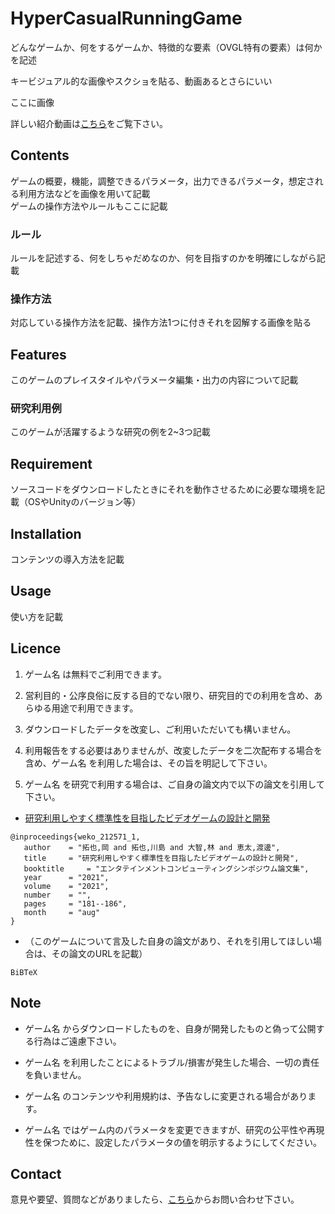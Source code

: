 # HyperCasualRunningGame

どんなゲームか、何をするゲームか、特徴的な要素（OVGL特有の要素）は何かを記述

キービジュアル的な画像やスクショを貼る、動画あるとさらにいい

ここに画像

詳しい紹介動画は[こちら]()をご覧下さい。

## Contents

ゲームの概要，機能，調整できるパラメータ，出力できるパラメータ，想定される利用方法などを画像を用いて記載  
ゲームの操作方法やルールもここに記載

### ルール

ルールを記述する、何をしちゃだめなのか、何を目指すのかを明確にしながら記載

### 操作方法

対応している操作方法を記載、操作方法1つに付きそれを図解する画像を貼る

## Features

このゲームのプレイスタイルやパラメータ編集・出力の内容について記載

### 研究利用例

このゲームが活躍するような研究の例を2~3つ記載

## Requirement

ソースコードをダウンロードしたときにそれを動作させるために必要な環境を記載（OSやUnityのバージョン等）

## Installation

コンテンツの導入方法を記載

## Usage

使い方を記載

## Licence

1. ゲーム名 は無料でご利用できます。

2. 営利目的・公序良俗に反する目的でない限り、研究目的での利用を含め、あらゆる用途で利用できます。

3. ダウンロードしたデータを改変し、ご利用いただいても構いません。

4. 利用報告をする必要はありませんが、改変したデータを二次配布する場合を含め、ゲーム名 を利用した場合は、その旨を明記して下さい。

5. ゲーム名 を研究で利用する場合は、ご自身の論文内で以下の論文を引用して下さい。

- [研究利用しやすく標準性を目指したビデオゲームの設計と開発](http://id.nii.ac.jp/1001/00212465/)
```
@inproceedings{weko_212571_1,
   author	 = "拓也,岡 and 拓也,川島 and 大智,林 and 恵太,渡邊",
   title	 = "研究利用しやすく標準性を目指したビデオゲームの設計と開発",
   booktitle	 = "エンタテインメントコンピューティングシンポジウム論文集",
   year 	 = "2021",
   volume	 = "2021",
   number	 = "",
   pages	 = "181--186",
   month	 = "aug"
}
```

- （このゲームについて言及した自身の論文があり、それを引用してほしい場合は、その論文のURLを記載）
```
BiBTeX
```

## Note

- ゲーム名 からダウンロードしたものを、自身が開発したものと偽って公開する行為はご遠慮下さい。

- ゲーム名 を利用したことによるトラブル/損害が発生した場合、一切の責任を負いません。

- ゲーム名 のコンテンツや利用規約は、予告なしに変更される場合があります。

- ゲーム名 ではゲーム内のパラメータを変更できますが、研究の公平性や再現性を保つために、設定したパラメータの値を明示するようにしてください。

## Contact

意見や要望、質問などがありましたら、[こちら](https://open-video-game-library.github.io/info/contact/)からお問い合わせ下さい。
